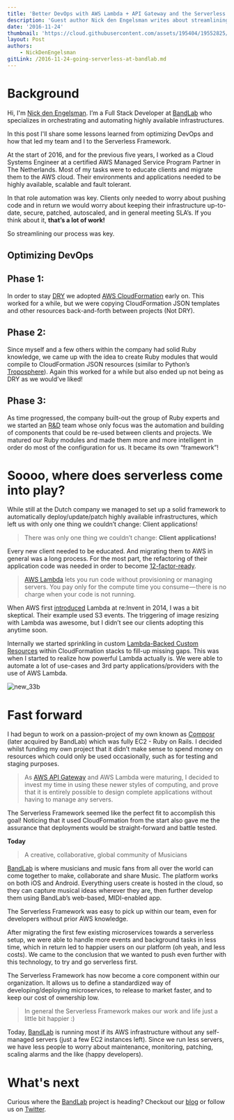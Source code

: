 ```yaml
---
title: 'Better DevOps with AWS Lambda + API Gateway and the Serverless Framework'
description: 'Guest author Nick den Engelsman writes about streamlining DevOps and why he and his team at BandLab decided on AWS Lambda + API Gateway and the Serverless Framework.'
date: '2016-11-24'
thumbnail: 'https://cloud.githubusercontent.com/assets/195404/19552825/d3b728ee-96b1-11e6-85e2-5fd4b8714514.png'
layout: Post
authors:
    - NickDenEngelsman
gitLink: /2016-11-24-going-serverless-at-bandlab.md
---
```


**Background**
====================

Hi, I'm [Nick den Engelsman](https://twitter.com/nickengelsman). I’m a Full Stack Developer at [BandLab](https://www.bandlab.com) who specializes in orchestrating and automating highly available infrastructures.

In this post I'll share some lessons learned from optimizing DevOps and how that led my team and I to the Serverless Framework.

At the start of 2016, and for the previous five years, I worked as a Cloud Systems Engineer at a certified AWS Managed Service Program Partner in The Netherlands. Most of my tasks were to educate clients and migrate them to the AWS cloud. Their environments and applications needed to be highly available, scalable and fault tolerant. 

In that role automation was key. Clients only needed to worry about pushing code and in return we would worry about keeping their infrastructure up-to-date, secure, patched, autoscaled, and in general meeting SLA’s. If you think about it, **that’s a lot of work!**

So streamlining our process was key.

**Optimizing DevOps**
--------

**Phase 1:**
--------

In order to stay [DRY](https://en.wikipedia.org/wiki/Don%27t_repeat_yourself) we adopted [AWS CloudFormation](https://aws.amazon.com/cloudformation/) early on. This worked for a while, but we were copying CloudFormation JSON templates and other resources back-and-forth between projects (Not DRY).

**Phase 2:**
--------

Since myself and a few others within the company had solid Ruby knowledge, we came up with the idea to create Ruby modules that would compile to CloudFormation JSON resources (similar to Python’s [Troposphere](https://github.com/cloudtools/troposphere)). Again this worked for a while but also ended up not being as DRY as we would’ve liked! 

**Phase 3:**
--------

As time progressed, the company built-out the group of Ruby experts and we started an [R&D](https://en.wikipedia.org/wiki/Research_and_development) team whose only focus was the automation and building of components that could be re-used between clients and projects. We matured our Ruby modules and made them more and more intelligent in order do most of the configuration for us. It became its own “framework”!

**Soooo, where does serverless come into play?**
====================

While still at the Dutch company we managed to set up a solid framework to automatically deploy/update/patch highly available infrastructures, which left us with only one thing we couldn’t change: Client applications! 

>There was only one thing we couldn’t change: **Client applications!**

Every new client needed to be educated. And migrating them to AWS in general was a long process. For the most part, the refactoring of their application code was needed in order to become [12-factor-ready](https://12factor.net/).

>[AWS Lambda](https://aws.amazon.com/lambda/details/) lets you run code without provisioning or managing servers. You pay only for the compute time you consume — there is no charge when your code is not running.

When AWS first [introduced](https://www.youtube.com/watch?v=9eHoyUVo-yg) Lambda at re:Invent in 2014, I was a bit skeptical. Their example used S3 events. The triggering of image resizing with Lambda was awesome, but I didn’t see our clients adopting this anytime soon. 

Internally we started sprinkling in custom [Lambda-Backed Custom Resources](https://aws.amazon.com/blogs/aws/aws-cloudformation-update-lambda-backed-custom-resources-more/) within CloudFormation stacks to fill-up missing gaps. This was when I started to realize how powerful Lambda actually is. We were able to automate a lot of use-cases and 3rd party applications/providers with the use of AWS Lambda.

![new_33b](https://cloud.githubusercontent.com/assets/20538501/20609535/82b4bbe2-b253-11e6-87b2-0cc4ac9cab6c.jpg)

**Fast forward**
====================

I had begun to work on a passion-project of my own known as [Composr](https://www.composrapp.com) (later acquired by BandLab) which was fully EC2 - Ruby on Rails. I decided whilst funding my own project that it didn’t make sense to spend money on resources which could only be used occasionally, such as for testing and staging purposes.

>As [AWS API Gateway](https://aws.amazon.com/api-gateway/) and AWS Lambda were maturing, I decided to invest my time in using these newer styles of computing, and prove that it is entirely possible to design complete applications without having to manage any servers.

The Serverless Framework seemed like the perfect fit to accomplish this goal! Noticing that it used CloudFormation from the start also gave me the assurance that deployments would be straight-forward and battle tested.

**Today**

>A creative, collaborative, global community of Musicians

[BandLab](https://www.bandlab.com) is where musicians and music fans from all over the world can come together to make, collaborate and share Music. The platform works on both iOS and Android. Everything users create is hosted in the cloud, so they can capture musical ideas wherever they are, then further develop them using BandLab’s web-based, MIDI-enabled app.

The Serverless Framework was easy to pick up within our team, even for developers without prior AWS knowledge.

After migrating the first few existing microservices towards a serverless setup, we were able to handle more events and background tasks in less time, which in return led to happier users on our platform (oh yeah, and less costs). We came to the conclusion that we wanted to push even further with this technology, to try and go serverless first.

The Serverless Framework has now become a core component within our organization. It allows us to define a standardized way of developing/deploying microservices, to release to market faster, and to keep our cost of ownership low.

>In general the Serverless Framework makes our work and life just a little bit happier :)

Today, [BandLab](https://www.bandlab.com) is running most if its AWS infrastructure without any self-managed servers (just a few EC2 instances left). Since we run less servers, we have less people to worry about maintenance, monitoring, patching, scaling alarms and the like (happy developers).

**What's next**
====================

Curious where the [BandLab](https://www.bandlab.com) project is heading? Checkout our [blog](https://blog.bandlab.com/) or follow us on [Twitter](https://twitter.com/bandlab).
